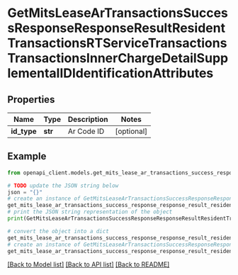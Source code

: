 # GetMitsLeaseArTransactionsSuccessResponseResponseResultResidentTransactionsRTServiceTransactionsTransactionsInnerChargeDetailSupplementalIDIdentificationAttributes


## Properties

Name | Type | Description | Notes
------------ | ------------- | ------------- | -------------
**id_type** | **str** | Ar Code ID | [optional] 

## Example

```python
from openapi_client.models.get_mits_lease_ar_transactions_success_response_response_result_resident_transactions_rt_service_transactions_transactions_inner_charge_detail_supplemental_id_identification_attributes import GetMitsLeaseArTransactionsSuccessResponseResponseResultResidentTransactionsRTServiceTransactionsTransactionsInnerChargeDetailSupplementalIDIdentificationAttributes

# TODO update the JSON string below
json = "{}"
# create an instance of GetMitsLeaseArTransactionsSuccessResponseResponseResultResidentTransactionsRTServiceTransactionsTransactionsInnerChargeDetailSupplementalIDIdentificationAttributes from a JSON string
get_mits_lease_ar_transactions_success_response_response_result_resident_transactions_rt_service_transactions_transactions_inner_charge_detail_supplemental_id_identification_attributes_instance = GetMitsLeaseArTransactionsSuccessResponseResponseResultResidentTransactionsRTServiceTransactionsTransactionsInnerChargeDetailSupplementalIDIdentificationAttributes.from_json(json)
# print the JSON string representation of the object
print(GetMitsLeaseArTransactionsSuccessResponseResponseResultResidentTransactionsRTServiceTransactionsTransactionsInnerChargeDetailSupplementalIDIdentificationAttributes.to_json())

# convert the object into a dict
get_mits_lease_ar_transactions_success_response_response_result_resident_transactions_rt_service_transactions_transactions_inner_charge_detail_supplemental_id_identification_attributes_dict = get_mits_lease_ar_transactions_success_response_response_result_resident_transactions_rt_service_transactions_transactions_inner_charge_detail_supplemental_id_identification_attributes_instance.to_dict()
# create an instance of GetMitsLeaseArTransactionsSuccessResponseResponseResultResidentTransactionsRTServiceTransactionsTransactionsInnerChargeDetailSupplementalIDIdentificationAttributes from a dict
get_mits_lease_ar_transactions_success_response_response_result_resident_transactions_rt_service_transactions_transactions_inner_charge_detail_supplemental_id_identification_attributes_from_dict = GetMitsLeaseArTransactionsSuccessResponseResponseResultResidentTransactionsRTServiceTransactionsTransactionsInnerChargeDetailSupplementalIDIdentificationAttributes.from_dict(get_mits_lease_ar_transactions_success_response_response_result_resident_transactions_rt_service_transactions_transactions_inner_charge_detail_supplemental_id_identification_attributes_dict)
```
[[Back to Model list]](../README.md#documentation-for-models) [[Back to API list]](../README.md#documentation-for-api-endpoints) [[Back to README]](../README.md)


